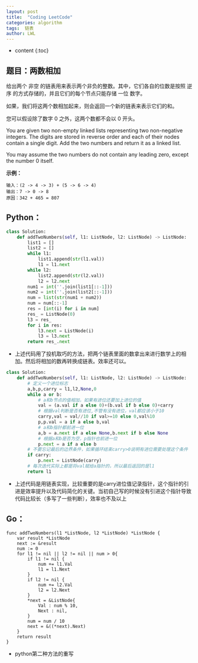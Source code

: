 ```yaml
---
layout: post
title:  "Coding LeetCode"
categories: algorithm
tags:  链表
author: LWL
---
```


* content
{:toc}

## 题目：两数相加

给出两个 非空 的链表用来表示两个非负的整数。其中，它们各自的位数是按照 逆序 的方式存储的，并且它们的每个节点只能存储 一位 数字。

如果，我们将这两个数相加起来，则会返回一个新的链表来表示它们的和。

您可以假设除了数字 0 之外，这两个数都不会以 0 开头。

You are given two non-empty linked lists representing two non-negative integers. The digits are stored in reverse order and each of their nodes contain a single digit. Add the two numbers and return it as a linked list.

You may assume the two numbers do not contain any leading zero, except the number 0 itself.

**示例：**

```
输入：(2 -> 4 -> 3) + (5 -> 6 -> 4)
输出：7 -> 0 -> 8
原因：342 + 465 = 807
```



## Python：

```python
class Solution:
    def addTwoNumbers(self, l1: ListNode, l2: ListNode) -> ListNode:
        list1 = []
        list2 = []
        while l1:
            list1.append(str(l1.val))
            l1 = l1.next
        while l2:
            list2.append(str(l2.val))
            l2 = l2.next       
        num1 = int(''.join(list1[::-1]))
        num2 = int(''.join(list2[::-1]))
        num = list(str(num1 + num2))
        num = num[::-1]
        res = [int(i) for i in num]
        res_ = ListNode(0)
        l3 = res_
        for i in res:
            l3.next = ListNode(i)
            l3 = l3.next    
        return res_.next
```



- 上述代码用了投机取巧的方法，把两个链表里面的数拿出来进行数学上的相加。然后将相加的数再转换成链表。效率还可以。

```Python
class Solution:
    def addTwoNumbers(self, l1: ListNode, l2: ListNode) -> ListNode:
        # 定义一个进位标志
        a,b,p,carry = l1,l2,None,0
        while a or b:
            # a和b节点的值相加，如果有进位还要加上进位的值
            val = (a.val if a else 0)+(b.val if b else 0)+carry
            # 根据val判断是否有进位,不管有没有进位，val都应该小于10
            carry,val = val//10 if val>=10 else 0,val%10
            p,p.val = a if a else b,val
            # a和b指针都前进一位
            a,b = a.next if a else None,b.next if b else None
            # 根据a和b是否为空，p指针也前进一位
            p.next = a if a else b
        # 不要忘记最后的边界条件，如果循环结束carry>0说明有进位需要处理这个条件	
        if carry:
            p.next = ListNode(carry)
        # 每次迭代实际上都是将val赋给a指针的，所以最后返回的是l1	
        return l1
```



- 上述代码是用链表实现，比较重要的是carry进位值记录指针，这个指针的引进是效率提升以及代码简化的关键。当初自己写的时候没有引进这个指针导致代码比较长（多写了一些判断），效率也不及以上

## Go：

```golang
func addTwoNumbers(l1 *ListNode, l2 *ListNode) *ListNode {
	var result *ListNode
	next := &result
	num := 0
	for l1 != nil || l2 != nil || num > 0{
		if l1 != nil {
			num += l1.Val
			l1 = l1.Next
		}
		if l2 != nil {
			num += l2.Val
			l2 = l2.Next
		}
		*next = &ListNode{
			Val : num % 10,
			Next : nil,
		}
		num = num / 10
		next = &((*next).Next)
	}
	return result
}
```

- python第二种方法的重写






